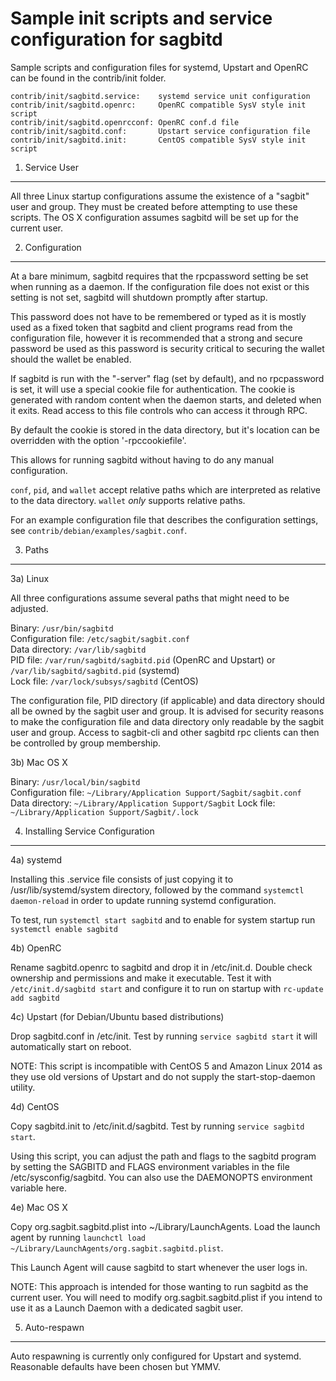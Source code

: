 Sample init scripts and service configuration for sagbitd
==========================================================

Sample scripts and configuration files for systemd, Upstart and OpenRC
can be found in the contrib/init folder.

    contrib/init/sagbitd.service:    systemd service unit configuration
    contrib/init/sagbitd.openrc:     OpenRC compatible SysV style init script
    contrib/init/sagbitd.openrcconf: OpenRC conf.d file
    contrib/init/sagbitd.conf:       Upstart service configuration file
    contrib/init/sagbitd.init:       CentOS compatible SysV style init script

1. Service User
---------------------------------

All three Linux startup configurations assume the existence of a "sagbit" user
and group.  They must be created before attempting to use these scripts.
The OS X configuration assumes sagbitd will be set up for the current user.

2. Configuration
---------------------------------

At a bare minimum, sagbitd requires that the rpcpassword setting be set
when running as a daemon.  If the configuration file does not exist or this
setting is not set, sagbitd will shutdown promptly after startup.

This password does not have to be remembered or typed as it is mostly used
as a fixed token that sagbitd and client programs read from the configuration
file, however it is recommended that a strong and secure password be used
as this password is security critical to securing the wallet should the
wallet be enabled.

If sagbitd is run with the "-server" flag (set by default), and no rpcpassword is set,
it will use a special cookie file for authentication. The cookie is generated with random
content when the daemon starts, and deleted when it exits. Read access to this file
controls who can access it through RPC.

By default the cookie is stored in the data directory, but it's location can be overridden
with the option '-rpccookiefile'.

This allows for running sagbitd without having to do any manual configuration.

`conf`, `pid`, and `wallet` accept relative paths which are interpreted as
relative to the data directory. `wallet` *only* supports relative paths.

For an example configuration file that describes the configuration settings,
see `contrib/debian/examples/sagbit.conf`.

3. Paths
---------------------------------

3a) Linux

All three configurations assume several paths that might need to be adjusted.

Binary:              `/usr/bin/sagbitd`  
Configuration file:  `/etc/sagbit/sagbit.conf`  
Data directory:      `/var/lib/sagbitd`  
PID file:            `/var/run/sagbitd/sagbitd.pid` (OpenRC and Upstart) or `/var/lib/sagbitd/sagbitd.pid` (systemd)  
Lock file:           `/var/lock/subsys/sagbitd` (CentOS)  

The configuration file, PID directory (if applicable) and data directory
should all be owned by the sagbit user and group.  It is advised for security
reasons to make the configuration file and data directory only readable by the
sagbit user and group.  Access to sagbit-cli and other sagbitd rpc clients
can then be controlled by group membership.

3b) Mac OS X

Binary:              `/usr/local/bin/sagbitd`  
Configuration file:  `~/Library/Application Support/Sagbit/sagbit.conf`  
Data directory:      `~/Library/Application Support/Sagbit`
Lock file:           `~/Library/Application Support/Sagbit/.lock`

4. Installing Service Configuration
-----------------------------------

4a) systemd

Installing this .service file consists of just copying it to
/usr/lib/systemd/system directory, followed by the command
`systemctl daemon-reload` in order to update running systemd configuration.

To test, run `systemctl start sagbitd` and to enable for system startup run
`systemctl enable sagbitd`

4b) OpenRC

Rename sagbitd.openrc to sagbitd and drop it in /etc/init.d.  Double
check ownership and permissions and make it executable.  Test it with
`/etc/init.d/sagbitd start` and configure it to run on startup with
`rc-update add sagbitd`

4c) Upstart (for Debian/Ubuntu based distributions)

Drop sagbitd.conf in /etc/init.  Test by running `service sagbitd start`
it will automatically start on reboot.

NOTE: This script is incompatible with CentOS 5 and Amazon Linux 2014 as they
use old versions of Upstart and do not supply the start-stop-daemon utility.

4d) CentOS

Copy sagbitd.init to /etc/init.d/sagbitd. Test by running `service sagbitd start`.

Using this script, you can adjust the path and flags to the sagbitd program by
setting the SAGBITD and FLAGS environment variables in the file
/etc/sysconfig/sagbitd. You can also use the DAEMONOPTS environment variable here.

4e) Mac OS X

Copy org.sagbit.sagbitd.plist into ~/Library/LaunchAgents. Load the launch agent by
running `launchctl load ~/Library/LaunchAgents/org.sagbit.sagbitd.plist`.

This Launch Agent will cause sagbitd to start whenever the user logs in.

NOTE: This approach is intended for those wanting to run sagbitd as the current user.
You will need to modify org.sagbit.sagbitd.plist if you intend to use it as a
Launch Daemon with a dedicated sagbit user.

5. Auto-respawn
-----------------------------------

Auto respawning is currently only configured for Upstart and systemd.
Reasonable defaults have been chosen but YMMV.
